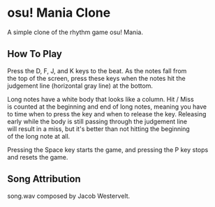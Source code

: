 # osu! Mania Clone

A simple clone of the rhythm game osu! Mania.

## How To Play

Press the D, F, J, and K keys to the beat. As the notes fall from  
the top of the screen, press these keys when the notes hit the  
judgement line (horizontal gray line) at the bottom.

Long notes have a white body that looks like a column. Hit / Miss  
is counted at the beginning and end of long notes, meaning you have  
to time when to press the key and when to release the key. Releasing  
early while the body is still passing through the judgement line  
will result in a miss, but it's better than not hitting the beginning  
of the long note at all.

Pressing the Space key starts the game, and pressing the P key stops  
and resets the game.

## Song Attribution

song.wav composed by Jacob Westervelt.